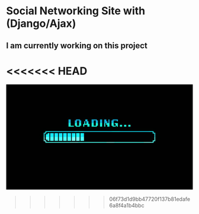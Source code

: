 # Social Networking Site with (Django/Ajax)

## I am currently working on this project

<<<<<<< HEAD
<img href="https://github.com/omarreda22/social-networking-site-/blob/main/core/static/images/loading.jpg" style="margin:auto">
=======
![Loading](https://github.com/omarreda22/social-networking-site-/blob/main/core/static/images/loading.jpg)
>>>>>>> 06f73d1d9bb47720f137b81edafe6a8f4a1b4bbc

